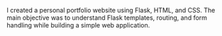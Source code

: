 I created a personal portfolio website using Flask, HTML, and CSS. The main objective was to understand Flask templates, routing, and form handling while building a simple web application.
